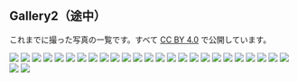 ## Gallery2（途中）
これまでに撮った写真の一覧です。すべて [CC BY 4.0](https://creativecommons.org/licenses/by/4.0/) で公開しています。

<a href="pile_of_images/light__-3.jpg" data-lightbox="images"><img id="_image3" src="pile_of_images/light__-3.jpg"></a>
<a href="pile_of_images/light__-1.jpg" data-lightbox="images"><img id="_image3" src="pile_of_images/light__-1.jpg"></a>
<a href="pile_of_images/light_-5.jpg" data-lightbox="images"><img id="_image3" src="pile_of_images/light_-5.jpg"></a>
<a href="pile_of_images/light_-3.jpg" data-lightbox="images"><img id="_image3" src="pile_of_images/light_-3.jpg"></a>
<a href="pile_of_images/hi2.jpg" data-lightbox="images"><img id="_image3" src="pile_of_images/hi2.jpg"></a>
<a href="pile_of_images/hi.jpg" data-lightbox="images"><img id="_image3" src="pile_of_images/hi.jpg"></a>
<a href="pile_of_images/hz.jpg" data-lightbox="images"><img id="_image3" src="pile_of_images/hz.jpg"></a>
<a href="pile_of_images/n_light.jpg" data-lightbox="images"><img id="_image3" src="pile_of_images/n_light.jpg"></a>
<a href="pile_of_images/am.jpg" data-lightbox="images"><img id="_image3" src="pile_of_images/am.jpg"></a>
<a href="pile_of_images/k_museum.jpg" data-lightbox="images"><img id="_image3" src="pile_of_images/k_museum.jpg"></a>
<a href="pile_of_images/toppy3.jpg" data-lightbox="images"><img id="_image3" src="pile_of_images/toppy3.jpg"></a>
<a href="pile_of_images/b_line.jpg" data-lightbox="images"><img id="_image3" src="pile_of_images/b_line.jpg"></a>
<a href="pile_of_images/s__.jpg" data-lightbox="images"><img id="_image3" src="pile_of_images/s__.jpg"></a>
<a href="pile_of_images/sign12.jpg" data-lightbox="images"><img id="_image3" src="pile_of_images/sign12.jpg"></a>
<a href="pile_of_images/lake_biwa.jpg" data-lightbox="images"><img id="_image3" src="pile_of_images/lake_biwa.jpg"></a>
<a href="pile_of_images/tree.jpg" data-lightbox="images"><img id="_image3" src="pile_of_images/tree.jpg"></a>
<a href="pile_of_images/s_.jpg" data-lightbox="images"><img id="_image3" src="pile_of_images/s_.jpg"></a>
<a href="pile_of_images/seta_river.jpg" data-lightbox="images"><img id="_image3" src="pile_of_images/seta_river.jpg"></a>
<a href="pile_of_images/k_.jpg" data-lightbox="images"><img id="_image3" src="pile_of_images/k_.jpg"></a>
<a href="pile_of_images/move-4.jpg" data-lightbox="images"><img id="_image3" src="pile_of_images/move-4.jpg"></a>
<a href="pile_of_images/move-2.jpg" data-lightbox="images"><img id="_image3" src="pile_of_images/move-2.jpg"></a>
<a href="pile_of_images/blue26jpg" data-lightbox="images"><img id="_image3" src="pile_of_images/blue26.jpg"></a>
<a href="pile_of_images/water-5.jpg" data-lightbox="images"><img id="_image3" src="pile_of_images/water-5.jpg"></a>
<a href="pile_of_images/water-3.jpg" data-lightbox="images"><img id="_image3" src="pile_of_images/water-3.jpg"></a>
<a href="pile_of_images/water-1.jpg" data-lightbox="images"><img id="_image3" src="pile_of_images/water-1.jpg"></a>
<a href="pile_of_images/b_.jpg" data-lightbox="images"><img id="_image3" src="pile_of_images/b_.jpg"></a>
<a href="pile_of_images/practice-10.jpg" data-lightbox="images"><img id="_image3" src="pile_of_images/practice-10.jpg"></a>
